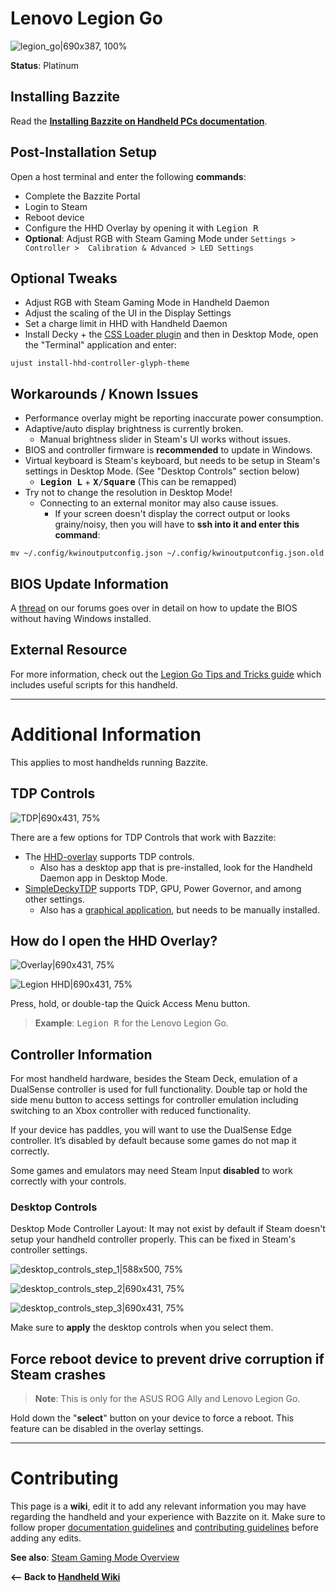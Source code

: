 <!-- ANCHOR: METADATA -->
<!--{"url_discourse": "https://universal-blue.discourse.group/docs?topic=2413", "fetched_at": "2024-09-03 16:43:19.836067+00:00"}-->
<!-- ANCHOR_END: METADATA -->

# Lenovo Legion Go

![legion_go|690x387, 100%](../../img/legion_go.jpeg)

**Status**: Platinum

## Installing Bazzite

Read the [**Installing Bazzite on Handheld PCs documentation**](https://ublue-os.github.io/bazzite/General/Installation_Guide/Installing_Bazzite_for_Handheld_PCs/).

## Post-Installation Setup

Open a host terminal and enter the following **commands**:

- Complete the Bazzite Portal
- Login to Steam
- Reboot device
- Configure the HHD Overlay by opening it with <kbd>Legion R</kbd>
- **Optional**: Adjust RGB with Steam Gaming Mode under `Settings > Controller >  Calibration & Advanced > LED Settings`

## Optional Tweaks

- Adjust RGB with Steam Gaming Mode in Handheld Daemon
- Adjust the scaling of the UI in the Display Settings
- Set a charge limit in HHD with Handheld Daemon
- Install Decky + the [CSS Loader plugin](https://deckthemes.com/download/deck) and then in Desktop Mode, open the "Terminal" application and enter:

```
ujust install-hhd-controller-glyph-theme
```

## Workarounds / Known Issues

- Performance overlay might be reporting inaccurate power consumption.
- Adaptive/auto display brightness is currently broken.
  - Manual brightness slider in Steam's UI works without issues.
- BIOS and controller firmware is **recommended** to update in Windows.
- Virtual keyboard is Steam's keyboard, but needs to be setup in Steam's settings in Desktop Mode. (See "Desktop Controls" section below)
  - <kbd>**Legion L**</kbd> + <kbd>**X**/**Square**</kbd> (This can be remapped)
- Try not to change the resolution in Desktop Mode!
  - Connecting to an external monitor may also cause issues.
    - If your screen doesn't display the correct output or looks grainy/noisy, then you will have to **ssh into it and enter this command**:

```command
mv ~/.config/kwinoutputconfig.json ~/.config/kwinoutputconfig.json.old
```

## BIOS Update Information

A [thread](https://universal-blue.discourse.group/docs?topic=3064) on our forums goes over in detail on how to update the BIOS without having Windows installed.

## External Resource

For more information, check out the [Legion Go Tips and Tricks guide](https://github.com/aarron-lee/legion-go-tricks) which includes useful scripts for this handheld.

<hr>

# Additional Information

This applies to most handhelds running Bazzite.

## TDP Controls

![TDP|690x431, 75%](../../img/TDP.jpeg)

There are a few options for TDP Controls that work with Bazzite:

- The [HHD-overlay](https://github.com/hhd-dev/hhd/blob/master/readme.md) supports TDP controls.
  - Also has a desktop app that is pre-installed, look for the Handheld Daemon app in Desktop Mode.
- [SimpleDeckyTDP](https://github.com/aarron-lee/SimpleDeckyTDP) supports TDP, GPU, Power Governor, and among other settings.
  - Also has a [graphical application](https://github.com/aarron-lee/SimpleDeckyTDP-Desktop), but needs to be manually installed.

## How do I open the HHD Overlay?

![Overlay|690x431, 75%](../../img/HHD_Overlay.jpeg)

![Legion HHD|690x431, 75%](../../img/HHD_Settings_Example.jpeg)

Press, hold, or double-tap the Quick Access Menu button.

> **Example**: <kbd>Legion R</kbd> for the Lenovo Legion Go.

## Controller Information

For most handheld hardware, besides the Steam Deck, emulation of a DualSense controller is used for full functionality. Double tap or hold the side menu button to access settings for controller emulation including switching to an Xbox controller with reduced functionality.

If your device has paddles, you will want to use the DualSense Edge controller. It’s disabled by default because some games do not map it correctly.

Some games and emulators may need Steam Input **disabled** to work correctly with your controls.

### Desktop Controls

Desktop Mode Controller Layout: It may not exist by default if Steam doesn't setup your handheld controller properly. This can be fixed in Steam's controller settings.

![desktop_controls_step_1|588x500, 75%](../../img/handheld_desktop_controls_1.png)

![desktop_controls_step_2|690x431, 75%](../../img/handheld_desktop_controls_2.png)

![desktop_controls_step_3|690x431, 75%](../../img/handheld_desktop_controls_3.jpeg)

Make sure to **apply** the desktop controls when you select them.

## Force reboot device to prevent drive corruption if Steam crashes

> **Note**: This is only for the ASUS ROG Ally and Lenovo Legion Go.

Hold down the "**select**" button on your device to force a reboot. This feature can be disabled in the overlay settings.

<hr>

# Contributing

This page is a **wiki**, edit it to add any relevant information you may have regarding the handheld and your experience with Bazzite on it. Make sure to follow proper [documentation guidelines](https://universal-blue.discourse.group/docs?topic=890) and [contributing guidelines](https://universal-blue.discourse.group/docs?topic=81) before adding any edits.

**See also**: [Steam Gaming Mode Overview](../Steam_Gaming_Mode.md)

**<-- Back to [Handheld Wiki](./index.md)**
